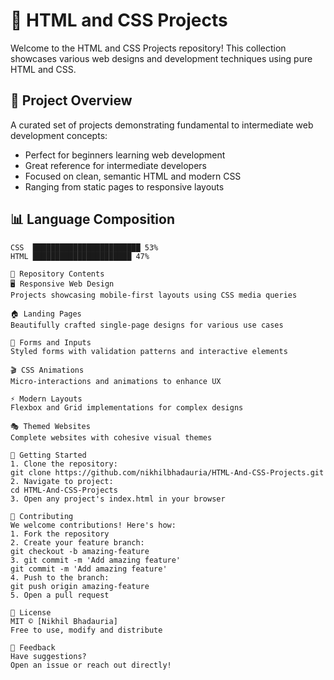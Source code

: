 # 🎨 HTML and CSS Projects

Welcome to the HTML and CSS Projects repository! This collection showcases various web designs and development techniques using pure HTML and CSS.

## 🌟 Project Overview
A curated set of projects demonstrating fundamental to intermediate web development concepts:
- Perfect for beginners learning web development
- Great reference for intermediate developers
- Focused on clean, semantic HTML and modern CSS
- Ranging from static pages to responsive layouts

## 📊 Language Composition
```text
CSS  ████████████████████████ 53%
HTML ██████████████████████ 47%

📂 Repository Contents
🖥️ Responsive Web Design
Projects showcasing mobile-first layouts using CSS media queries

🏠 Landing Pages
Beautifully crafted single-page designs for various use cases

📝 Forms and Inputs
Styled forms with validation patterns and interactive elements

🎬 CSS Animations
Micro-interactions and animations to enhance UX

⚡ Modern Layouts
Flexbox and Grid implementations for complex designs

🎭 Themed Websites
Complete websites with cohesive visual themes

🚀 Getting Started
1. Clone the repository:
git clone https://github.com/nikhilbhadauria/HTML-And-CSS-Projects.git
2. Navigate to project:
cd HTML-And-CSS-Projects
3. Open any project's index.html in your browser

🤝 Contributing
We welcome contributions! Here's how:
1. Fork the repository
2. Create your feature branch:
git checkout -b amazing-feature
3. git commit -m 'Add amazing feature'
git commit -m 'Add amazing feature'
4. Push to the branch:
git push origin amazing-feature
5. Open a pull request

📜 License
MIT © [Nikhil Bhadauria]
Free to use, modify and distribute

💬 Feedback
Have suggestions?
Open an issue or reach out directly!
